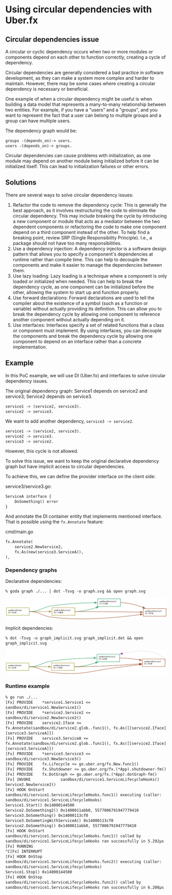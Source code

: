 # Using circular dependencies with Uber.fx

## Circular dependencies issue

A circular or cyclic dependency occurs when two or more modules or components depend on each other to function correctly, creating a cycle of dependency.

Circular dependencies are generally considered a bad practice in software development, as they can make a system more complex and harder to maintain. However, there may be some cases where creating a circular dependency is necessary or beneficial.

One example of when a circular dependency might be useful is when building a data model that represents a many-to-many relationship between two entities. For example, if you have a "users" and a "groups", and you want to represent the fact that a user can belong to multiple groups and a group can have multiple users.

The dependency graph would be:
```
groups -(depends_on)-> users.
users -(depends_on)-> groups.
```

Circular dependencies can cause problems with initialization, as one module may depend on another module being initialized before it can be initialized itself. This can lead to initialization failures or other errors.

## Solutions

There are several ways to solve circular dependency issues:

1. Refactor the code to remove the dependency cycle: This is generally the best approach, as it involves restructuring the code to eliminate the circular dependency. This may include breaking the cycle by introducing a new component or module that acts as a mediator between the two dependent components or refactoring the code to make one component depend on a third component instead of the other. To help find a breaking point, review SRP (Single Responsibility Principle). I.e., a package should not have too many responsibilities.
2. Use a dependency injection: A dependency injector is a software design pattern that allows you to specify a component's dependencies at runtime rather than compile time. This can help to decouple the components and make it easier to manage the dependencies between them.
3. Use lazy loading: Lazy loading is a technique where a component is only loaded or initialized when needed. This can help to break the dependency cycle, as one component can be initialized before the other, allowing the system to start up and function properly.
4. Use forward declarations: Forward declarations are used to tell the compiler about the existence of a symbol (such as a function or variable) without actually providing its definition. This can allow you to break the dependency cycle by allowing one component to reference another component without actually depending on it.
5. Use interfaces: Interfaces specify a set of related functions that a class or component must implement. By using interfaces, you can decouple the components and break the dependency cycle by allowing one component to depend on an interface rather than a concrete implementation.

## Example

In this PoC example, we will use DI (Uber.fx) and interfaces to solve circular dependency issues.

The original dependency graph:
Service1 depends on service2 and service3;
Service2 depends on service3.

```
service1 -> (service2, service3).
service2 -> service3.
```

We want to add another dependency, `service3 -> service2`.

```
service1 -> (service2, service3).
service2 -> service3.
service3 -> service2.
```

However, this cycle is not allowed.

To solve this issue, we want to keep the original declarative dependency graph but have implicit access to circular dependencies.

To achieve this, we can define the provider interface on the client side:

service3/service3.go:
```
ServiceA interface {
    DoSomething() error
}
```

And annotate the DI container entity that implements mentioned interface. That is possible using the `fx.Annotate` feature:

cmd/main.go
```
fx.Annotate(
    service2.NewService2,
    fx.As(new(service3.ServiceA)),
),
```

### Dependency graphs

Declarative dependencies:

    % goda graph ./... | dot -Tsvg -o graph.svg && open graph.svg

![img](graph.svg)

Implicit dependencies:

    % dot -Tsvg -o graph_implicit.svg graph_implicit.dot && open graph_implicit.svg

![img](graph_implicit.svg)

### Runtime example

    % go run ./...
    [Fx] PROVIDE    *service1.Service1 <= sandbox/di/service1.NewService1()
    [Fx] PROVIDE    *service2.Service2 <= sandbox/di/service2.NewService2()
    [Fx] PROVIDE    service2.Iface <= fx.Annotate(sandbox/di/service2.glob..func1(), fx.As([[service2.Iface] [service3.ServiceA]])
    [Fx] PROVIDE    service3.ServiceA <= fx.Annotate(sandbox/di/service2.glob..func1(), fx.As([[service2.Iface] [service3.ServiceA]])
    [Fx] PROVIDE    *service3.Service3 <= sandbox/di/service3.NewService3()
    [Fx] PROVIDE    fx.Lifecycle <= go.uber.org/fx.New.func1()
    [Fx] PROVIDE    fx.Shutdowner <= go.uber.org/fx.(*App).shutdowner-fm()
    [Fx] PROVIDE    fx.DotGraph <= go.uber.org/fx.(*App).dotGraph-fm()
    [Fx] INVOKE             sandbox/di/service1.ServiceLifecycleHooks()
    Service2.NewService2()
    [Fx] HOOK OnStart               sandbox/di/service1.ServiceLifecycleHooks.func1() executing (caller: sandbox/di/service1.ServiceLifecycleHooks)
    Service1.Start() 0x14000144500
    Service2.DoSomething2() 0x1400011abb0, 5577006791947779410
    Service3.DoSomething() 0x14000113cf0
    Service3.DoSometingWithServiceA() 0x14000113cf0
    Service2.DoSomething() 0x1400011abb0, 5577006791947779410
    [Fx] HOOK OnStart               sandbox/di/service1.ServiceLifecycleHooks.func1() called by sandbox/di/service1.ServiceLifecycleHooks ran successfully in 5.292µs
    [Fx] RUNNING
    ^C[Fx] INTERRUPT
    [Fx] HOOK OnStop                sandbox/di/service1.ServiceLifecycleHooks.func2() executing (caller: sandbox/di/service1.ServiceLifecycleHooks)
    Service1.Stop() 0x14000144500
    [Fx] HOOK OnStop                sandbox/di/service1.ServiceLifecycleHooks.func2() called by sandbox/di/service1.ServiceLifecycleHooks ran successfully in 6.208µs
